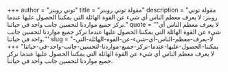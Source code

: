 +++
author = "توني روبنز"
title = "مقولة توني روبنز"
description = "مقولة توني روبنز: لا يعرف معظم الناس أي شيء عن القوة الهائلة التي يمكننا الحصول عليها عندما نركز جميع مواردنا لتحسين جانب واحد في حياتنا."
quote = '''لا يعرف معظم الناس أي شيء عن القوة الهائلة التي يمكننا الحصول عليها عندما نركز جميع مواردنا لتحسين جانب واحد في حياتنا.'''
slug = "لا-يعرف-معظم-الناس-أي-شيء-عن-القوة-الهائلة-التي-يمكننا-الحصول-عليها-عندما-نركز-جميع-مواردنا-لتحسين-جانب-واحد-في-حياتنا"
+++
لا يعرف معظم الناس أي شيء عن القوة الهائلة التي يمكننا الحصول عليها عندما نركز جميع مواردنا لتحسين جانب واحد في حياتنا.
